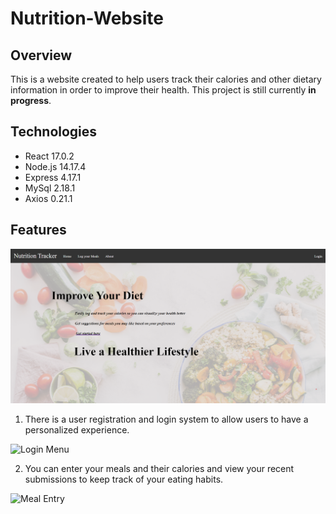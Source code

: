 # Nutrition-Website

## Overview 
This is a website created to help users track their calories and other dietary information in order to improve their health. This project is still currently __in progress__.

## Technologies

- React 17.0.2
- Node.js 14.17.4
- Express 4.17.1
- MySql 2.18.1
- Axios 0.21.1 

## Features

![Home Page](https://github.com/HarmanSihota/Nutrition-Website/blob/main/client/public/Home.png)

1. There is a user registration and login system to allow users to have a personalized experience. 

![Login Menu](https://github.com/HarmanSihota/Nutrition-Website/blob/client/public/Login.png)

2. You can enter your meals and their calories and view your recent submissions to keep track of your eating habits.

![Meal Entry](https://github.com/HarmanSihota/Nutrition-Website/blob/client/public/CalorieLog.png)
